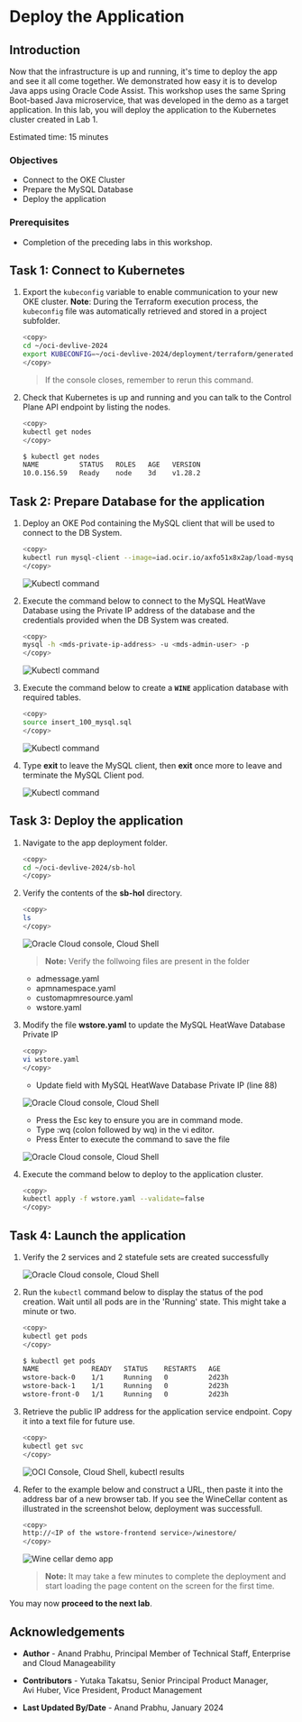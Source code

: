 # Deploy the Application

## Introduction

Now that the infrastructure is up and running, it's time to deploy the app and see it all come together. We demonstrated how easy it is to develop Java apps using Oracle Code Assist. This workshop uses the same Spring Boot-based Java microservice, that was developed in the demo as a target application. In this lab, you will deploy the application to the Kubernetes cluster created in Lab 1.

Estimated time: 15 minutes

### Objectives

* Connect to the OKE Cluster
* Prepare the MySQL Database
* Deploy the application

### Prerequisites

* Completion of the preceding labs in this workshop.

## Task 1: Connect to Kubernetes

1. Export the `kubeconfig` variable to enable communication to your new OKE cluster. **Note**: During the Terraform execution process, the `kubeconfig` file was automatically retrieved and stored in a project subfolder. 

      ```bash
      <copy>
      cd ~/oci-devlive-2024
      export KUBECONFIG=~/oci-devlive-2024/deployment/terraform/generated/kubeconfig
      </copy>
      ```

      > If the console closes, remember to rerun this command.
   
2. Check that Kubernetes is up and running and you can talk to the Control Plane API endpoint by listing the nodes.

      ```bash
      <copy>
      kubectl get nodes
      </copy>
      ```

      ```bash
      $ kubectl get nodes
      NAME          STATUS   ROLES   AGE   VERSION
      10.0.156.59   Ready    node    3d    v1.28.2
      ```

## Task 2: Prepare Database for the application

1. Deploy an OKE Pod containing the MySQL client that will be used to connect to the DB System.

      ```bash
      <copy>
      kubectl run mysql-client --image=iad.ocir.io/axfo51x8x2ap/load-mysql-data:latest -it --rm --restart=Never -- /bin/bash
      </copy>
      ```

      ![Kubectl command](images/2-2-1-buildapp.png " ")

2. Execute the command below to connect to the MySQL HeatWave Database using the Private IP address of the database and the credentials provided when the DB System was created.

      ```bash
      <copy>
      mysql -h <mds-private-ip-address> -u <mds-admin-user> -p
      </copy>
      ```

      ![Kubectl command](images/2-2-2-buildapp.png " ")

3. Execute the command below to create a **`WINE`** application database with required tables.

      ```bash
      <copy>
      source insert_100_mysql.sql
      </copy>
      ```

      ![Kubectl command](images/2-2-3-buildapp.png " ")

4. Type **exit** to leave the MySQL client, then **exit** once more to leave and terminate the MySQL Client pod.

      ![Kubectl command](images/2-2-4-buildapp.png " ")


## Task 3: Deploy the application

1. Navigate to the app deployment folder.

      ```bash
      <copy>
      cd ~/oci-devlive-2024/sb-hol
      </copy>
      ```

2. Verify the contents of the **sb-hol** directory.

      ```bash
      <copy>
      ls
      </copy>
      ```

      ![Oracle Cloud console, Cloud Shell](images/2-3-1-buildapp.png " ")

      >**Note:** Verify the follwoing files are present in the folder
      * admessage.yaml
      * apmnamespace.yaml
      * customapmresource.yaml
      * wstore.yaml

3. Modify the file **wstore.yaml** to update the MySQL HeatWave Database Private IP

      ```bash
      <copy>
      vi wstore.yaml
      </copy>
      ```

    - Update field **<mds-private-ip-address>** with MySQL HeatWave Database Private IP (line 88) 

    ![Oracle Cloud console, Cloud Shell](images/2-3-2-buildapp.png " ")

    - Press the Esc key to ensure you are in command mode.
    - Type :wq (colon followed by wq) in the vi editor.
    - Press Enter to execute the command to save the file 

    ![Oracle Cloud console, Cloud Shell](images/2-3-3-buildapp.png " ")

4. Execute the command below to deploy to the application cluster.

      ```bash
      <copy>
      kubectl apply -f wstore.yaml --validate=false
      </copy>
      ```

## Task 4: Launch the application

1. Verify the 2 services and 2 statefule sets are created successfully

      ![Oracle Cloud console, Cloud Shell](images/2-4-1-buildapp.png " ")

2. Run the `kubectl` command below to display the status of the pod creation. Wait until all pods are in the 'Running' state. This might take a minute or two.

      ```bash
      <copy>
      kubectl get pods
      </copy>
      ```

      ```bash
      $ kubectl get pods
      NAME             READY   STATUS    RESTARTS   AGE
      wstore-back-0    1/1     Running   0          2d23h
      wstore-back-1    1/1     Running   0          2d23h
      wstore-front-0   1/1     Running   0          2d23h
      ```

3. Retrieve the public IP address for the application service endpoint. Copy it into a text file for future use.

      ```bash
      <copy>
      kubectl get svc
      </copy>
      ```

      ![OCI Console, Cloud Shell, kubectl results](images/2-4-2-buildapp.png " ")

4. Refer to the example below and construct a URL, then paste it into the address bar of a new browser tab. If you see the WineCellar content as illustrated in the screenshot below, deployment was successfull.

      ```bash
      <copy>
      http://<IP of the wstore-frontend service>/winestore/
      </copy>
      ```

      ![Wine cellar demo app](images/2-4-3-buildapp.png " ")

      >**Note:** It may take a few minutes to complete the deployment and start loading the page content on the screen for the first time.

You may now **proceed to the next lab**.

## Acknowledgements

* **Author** - Anand Prabhu, Principal Member of Technical Staff, Enterprise and Cloud Manageability
- **Contributors** -
Yutaka Takatsu, Senior Principal Product Manager,  
Avi Huber, Vice President, Product Management
* **Last Updated By/Date** - Anand Prabhu, January 2024